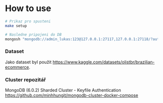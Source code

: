 # How to use

```bash
# Prikaz pro spusteni
make setup

# Nasledne pripojeni do DB
mongosh "mongodb://admin_lukas:123@127.0.0.1:27117,127.0.0.1:27118/?authMechanism=DEFAULT"
```

### Dataset
Jako dataset byl použit https://www.kaggle.com/datasets/olistbr/brazilian-ecommerce.

### Cluster repozitář
MongoDB (6.0.2) Sharded Cluster - Keyfile Authentication
https://github.com/minhhungit/mongodb-cluster-docker-compose
